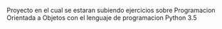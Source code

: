 
Proyecto en el cual se estaran subiendo ejercicios sobre Programacion Orientada a Objetos con el lenguaje de programacion Python 3.5


